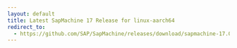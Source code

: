 ```yaml
---
layout: default
title: Latest SapMachine 17 Release for linux-aarch64
redirect_to:
  - https://github.com/SAP/SapMachine/releases/download/sapmachine-17.0.7/sapmachine-jre-17.0.7_linux-aarch64_bin.tar.gz
---
```

